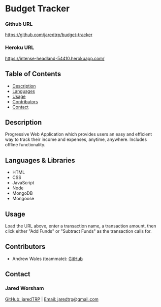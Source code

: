 # Budget Tracker

### Github URL

https://github.com/jaredtrp/budget-tracker

### Heroku URL

https://intense-headland-54410.herokuapp.com/

## Table of Contents

- [Description](#description)
- [Languages](#languages-and-libraries)
- [Usage](#usage-information)
- [Contributors](#contributors)
- [Contact](#contact-information)

## Description

Progressive Web Application which provides users an easy and efficient way to track their income and expenses, anytime, anywhere. Includes offline functionality.

## Languages & Libraries

- HTML
- CSS
- JavaScript
- Node
- MongoDB
- Mongoose

## Usage

Load the URL above, enter a transaction name, a transaction amount, then click either "Add Funds" or "Subtract Funds" as the transaction calls for.

## Contributors

- Andrew Wales (teammate): [GitHub](https://github.com/diirtydog)

## Contact

### Jared Worsham

[GitHub: jaredTRP](https://github.com/jaredTRP) | [Email: jaredtrp@gmail.com](jaredtrp@gmail.com)
